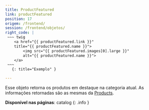 ```yaml
---
title: ProductFeatured
link: productFeatured
position: 17
origem: /frontend/ 
session: /frontend/objetos/
right_code: |
 ~~~ twig
    <a href="{{ productFeatured.link }}" 
    title="{{ productFeatured.name }}">
        <img src="{{ productFeatured.images[0].large }}" 
        alt="{{ productFeatured.name }}">
    </a>
 ~~~
   {: title="Exemplo" }

---
```


Esse objeto retorna os produtos em destaque na categoria atual. As informações retornadas são as mesmas da [Products](#products).


**Disponível nas páginas**: catalog
{: .info }

